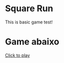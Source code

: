 # Square Run
 This is basic game test!

<h1>Game abaixo</h1>
<a href="https://ricardocamarinha.github.io/DinoTheGame-1.0/" target="_blank">Click to play</a>
